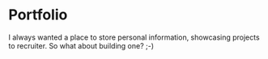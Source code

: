 # Portfolio
I always wanted a place to store personal information, showcasing projects to recruiter. So what about building one? ;-)
